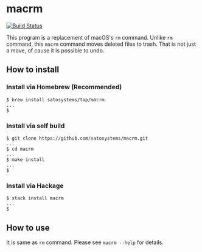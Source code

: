 # macrm

[![Build Status](https://travis-ci.org/satosystems/macrm.svg?branch=master)](https://travis-ci.org/satosystems/macrm)

This program is a replacement of macOS's `rm` command.
Unlike `rm` command, this `macrm` command moves deleted files to trash.
That is not just a move, of cause it is possible to undo.

## How to install

### Install via Homebrew (Recommended)

```shell-session
$ brew install satosystems/tap/macrm
...
$
```

### Install via self build

```shell-session
$ git clone https://github.com/satosystems/macrm.git
...
$ cd macrm
...
$ make install
...
$
```

### Install via Hackage

```shell-session
$ stack install macrm
...
$
```

## How to use

It is same as `rm` command.
Please see `macrm --help` for details.
